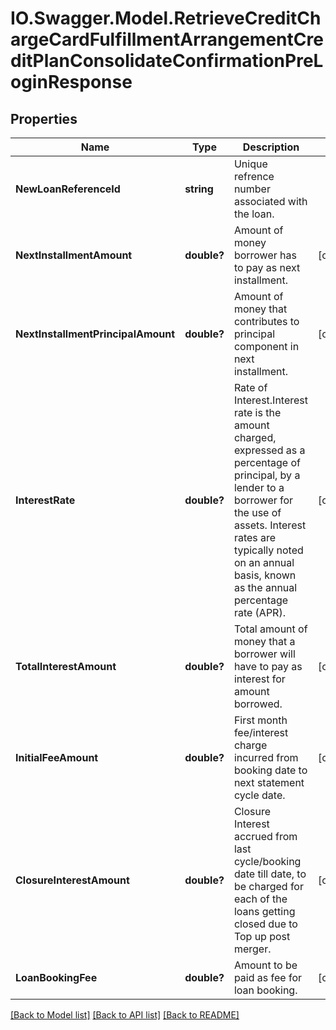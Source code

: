 # IO.Swagger.Model.RetrieveCreditChargeCardFulfillmentArrangementCreditPlanConsolidateConfirmationPreLoginResponse
## Properties

Name | Type | Description | Notes
------------ | ------------- | ------------- | -------------
**NewLoanReferenceId** | **string** | Unique refrence number associated with the loan. | 
**NextInstallmentAmount** | **double?** | Amount of money borrower has to pay as next installment. | [optional] 
**NextInstallmentPrincipalAmount** | **double?** | Amount of money that contributes to principal component in next installment. | [optional] 
**InterestRate** | **double?** | Rate of Interest.Interest rate is the amount charged, expressed as a percentage of principal, by a lender to a borrower for the use of assets. Interest rates are typically noted on an annual basis, known as the annual percentage rate (APR). | [optional] 
**TotalInterestAmount** | **double?** | Total amount of money that a borrower will have to pay as interest for amount borrowed. | [optional] 
**InitialFeeAmount** | **double?** | First month fee/interest charge incurred from booking date to next statement cycle date. | [optional] 
**ClosureInterestAmount** | **double?** | Closure Interest accrued from last cycle/booking date till date, to be charged for each of the loans getting closed due to Top up post merger. | [optional] 
**LoanBookingFee** | **double?** | Amount to be paid as fee for loan booking. | [optional] 

[[Back to Model list]](../README.md#documentation-for-models) [[Back to API list]](../README.md#documentation-for-api-endpoints) [[Back to README]](../README.md)

